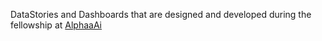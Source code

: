 DataStories and Dashboards that are designed and developed during the fellowship at [AlphaaAi](https://www.alphaa.ai/)
